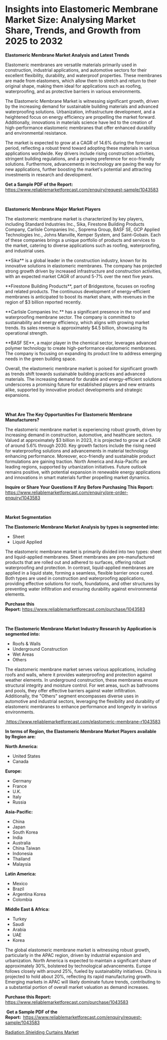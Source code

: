 <p><h1>Insights into Elastomeric Membrane Market Size: Analysing Market Share, Trends, and Growth from 2025 to 2032</h1></p><p><strong>Elastomeric Membrane Market Analysis and Latest Trends</strong></p>
<p><p>Elastomeric membranes are versatile materials primarily used in construction, industrial applications, and automotive sectors for their excellent flexibility, durability, and waterproof properties. These membranes are made from elastomers, which allow them to stretch and return to their original shape, making them ideal for applications such as roofing, waterproofing, and as protective barriers in various environments.</p><p>The Elastomeric Membrane Market is witnessing significant growth, driven by the increasing demand for sustainable building materials and advanced waterproofing solutions. Urbanization, infrastructure development, and a heightened focus on energy efficiency are propelling the market forward. Additionally, innovations in materials science have led to the creation of high-performance elastomeric membranes that offer enhanced durability and environmental resistance.</p><p>The market is expected to grow at a CAGR of 14.6% during the forecast period, reflecting a robust trend toward adopting these materials in various applications worldwide. Key drivers include rising construction activities, stringent building regulations, and a growing preference for eco-friendly solutions. Furthermore, advancements in technology are paving the way for new applications, further boosting the market's potential and attracting investments in research and development.</p></p>
<p><strong>Get a Sample PDF of the Report:&nbsp;</strong> <a href="https://www.reliablemarketforecast.com/enquiry/request-sample/1043583?utm_campaign=3454&utm_medium=2&utm_source=Github&utm_content=ia&utm_term=01042025&utm_id=elastomeric-membrane">https://www.reliablemarketforecast.com/enquiry/request-sample/1043583</a></p>
<p>&nbsp;</p>
<p><strong>Elastomeric Membrane Major Market Players</strong></p>
<p><p>The elastomeric membrane market is characterized by key players, including Standard Industries Inc., Sika, Firestone Building Products Company, Carlisle Companies Inc., Soprema Group, BASF SE, GCP Applied Technologies Inc., Johns Manville, Kemper System, and Saint-Gobain. Each of these companies brings a unique portfolio of products and services to the market, catering to diverse applications such as roofing, waterproofing, and industrial uses.</p><p>**Sika** is a global leader in the construction industry, known for its innovative solutions in elastomeric membranes. The company has projected strong growth driven by increased infrastructure and construction activities, with an expected market CAGR of around 5-7% over the next five years.</p><p>**Firestone Building Products**, part of Bridgestone, focuses on roofing and related products. The continuous development of energy-efficient membranes is anticipated to boost its market share, with revenues in the region of $3 billion reported recently.</p><p>**Carlisle Companies Inc.** has a significant presence in the roof and waterproofing membrane sector. The company is committed to sustainability and energy efficiency, which aligns with growing market trends. Its sales revenue is approximately $4.5 billion, showcasing its operational strength.</p><p>**BASF SE**, a major player in the chemical sector, leverages advanced polymer technology to create high-performance elastomeric membranes. The company is focusing on expanding its product line to address emerging needs in the green building space.</p><p>Overall, the elastomeric membrane market is poised for significant growth as trends shift towards sustainable building practices and advanced materials. The increasing demand for durable and energy-efficient solutions underscores a promising future for established players and new entrants alike, supported by innovative product developments and strategic expansions.</p></p>
<p>&nbsp;</p>
<p><strong>What Are The Key Opportunities For Elastomeric Membrane Manufacturers?</strong></p>
<p><p>The elastomeric membrane market is experiencing robust growth, driven by increasing demand in construction, automotive, and healthcare sectors. Valued at approximately $3 billion in 2023, it is projected to grow at a CAGR of around 5.6% through 2030. Key growth factors include the rising need for waterproofing solutions and advancements in material technology enhancing performance. Moreover, eco-friendly and sustainable product formulations are gaining traction. North America and Asia-Pacific are leading regions, supported by urbanization initiatives. Future outlook remains positive, with potential expansion in renewable energy applications and innovations in smart materials further propelling market dynamics.</p></p>
<p><strong>Inquire or Share Your Questions If Any Before Purchasing This Report:</strong> <a href="https://www.reliablemarketforecast.com/enquiry/pre-order-enquiry/1043583?utm_campaign=3454&utm_medium=2&utm_source=Github&utm_content=ia&utm_term=01042025&utm_id=elastomeric-membrane">https://www.reliablemarketforecast.com/enquiry/pre-order-enquiry/1043583</a></p>
<p>&nbsp;</p>
<p><strong>Market Segmentation</strong></p>
<p><strong>The Elastomeric Membrane Market Analysis by types is segmented into:</strong></p>
<p><ul><li>Sheet</li><li>Liquid Applied</li></ul></p>
<p><p>The elastomeric membrane market is primarily divided into two types: sheet and liquid-applied membranes. Sheet membranes are pre-manufactured products that are rolled out and adhered to surfaces, offering robust waterproofing and protection. In contrast, liquid-applied membranes are applied in a liquid state, forming a seamless, flexible barrier once cured. Both types are used in construction and waterproofing applications, providing effective solutions for roofs, foundations, and other structures by preventing water infiltration and ensuring durability against environmental elements.</p></p>
<p><strong>Purchase this Report:&nbsp;</strong><a href="https://www.reliablemarketforecast.com/purchase/1043583?utm_campaign=3454&utm_medium=2&utm_source=Github&utm_content=ia&utm_term=01042025&utm_id=elastomeric-membrane">https://www.reliablemarketforecast.com/purchase/1043583</a></p>
<p>&nbsp;</p>
<p><strong>The Elastomeric Membrane Market Industry Research by Application is segmented into:</strong></p>
<p><ul><li>Roofs & Walls</li><li>Underground Construction</li><li>Wet Areas</li><li>Others</li></ul></p>
<p><p>The elastomeric membrane market serves various applications, including roofs and walls, where it provides waterproofing and protection against weather elements. In underground construction, these membranes ensure structural integrity and moisture control. For wet areas, such as bathrooms and pools, they offer effective barriers against water infiltration. Additionally, the "Others" segment encompasses diverse uses in automotive and industrial sectors, leveraging the flexibility and durability of elastomeric membranes to enhance performance and longevity in various environments.</p></p>
<p><a href="https://www.reliablemarketforecast.com/elastomeric-membrane-r1043583?utm_campaign=3454&utm_medium=2&utm_source=Github&utm_content=ia&utm_term=01042025&utm_id=elastomeric-membrane">&nbsp;https://www.reliablemarketforecast.com/elastomeric-membrane-r1043583</a></p>
<p><strong>In terms of Region, the Elastomeric Membrane Market Players available by Region are:</strong></p>
<p>
    <p> <strong> North America: </strong>
        <ul>
            <li>United States</li>
            <li>Canada</li>
        </ul>
        </p> 
    <p> <strong> Europe: </strong>
        <ul>
            <li>Germany</li>
            <li>France</li>
            <li>U.K.</li>
            <li>Italy</li>
            <li>Russia</li>
        </ul>
        </p> 
    <p> <strong> Asia-Pacific: </strong>
        <ul>
            <li>China</li>
            <li>Japan</li>
            <li>South Korea</li>
            <li>India</li>
            <li>Australia</li>
            <li>China Taiwan</li>
            <li>Indonesia</li>
            <li>Thailand</li>
            <li>Malaysia</li>
        </ul>
        </p> 
    <p> <strong> Latin America: </strong>
        <ul>
            <li>Mexico</li>
            <li>Brazil</li>
            <li>Argentina Korea</li>
            <li>Colombia</li>
        </ul>
        </p> 
    <p> <strong> Middle East & Africa: </strong>
        <ul>
            <li>Turkey</li>
            <li>Saudi</li>
            <li>Arabia</li>
            <li>UAE</li>
            <li>Korea</li>
        </ul>
    </p>
    </p>
<p><p>The global elastomeric membrane market is witnessing robust growth, particularly in the APAC region, driven by industrial expansion and urbanization. North America is expected to maintain a significant share of approximately 30%, bolstered by technological advancements. Europe follows closely with around 25%, fueled by sustainability initiatives. China is projected to hold about 20%, reflecting its rapid manufacturing growth. Emerging markets in APAC will likely dominate future trends, contributing to a substantial portion of overall market valuation as demand increases.</p></p>
<p><strong>Purchase this Report: </strong><a href="https://www.reliablemarketforecast.com/purchase/1043583?utm_campaign=3454&utm_medium=2&utm_source=Github&utm_content=ia&utm_term=01042025&utm_id=elastomeric-membrane">https://www.reliablemarketforecast.com/purchase/1043583</a></p>
<p>&nbsp;<strong>Get a Sample PDF of the Report:&nbsp;&nbsp;</strong><a href="https://www.reliablemarketforecast.com/enquiry/request-sample/1043583?utm_campaign=3454&utm_medium=2&utm_source=Github&utm_content=ia&utm_term=01042025&utm_id=elastomeric-membrane">https://www.reliablemarketforecast.com/enquiry/request-sample/1043583</a></p>
<p><strong></strong></p>
<p><p><a href="https://github.com/darenph8er/Market-Research-Report-List-1/blob/main/radiation-shielding-curtains-market.md?utm_campaign=3454&utm_medium=2&utm_source=Github&utm_content=ia&utm_term=01042025&utm_id=elastomeric-membrane">Radiation Shielding Curtains Market</a></p></p>
